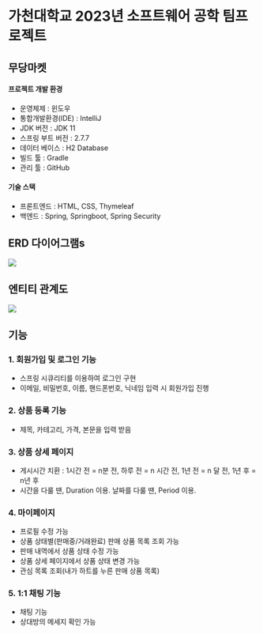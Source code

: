# 가천대학교 2023년 소프트웨어 공학 팀프로젝트
## 무당마켓

#### 프로젝트 개발 환경
- 운영체제 : 윈도우
- 통합개발환경(IDE) : IntelliJ
- JDK 버전 : JDK 11
- 스프링 부트 버전 : 2.7.7
- 데이터 베이스 : H2 Database
- 빌드 툴 : Gradle
- 관리 툴 : GitHub


#### 기술 스택
- 프론트엔드 : HTML, CSS, Thymeleaf
- 백엔드 : Spring, Springboot, Spring Security

## ERD 다이어그램s
<img src="https://github.com/Hyunstone/software_engineering/assets/96871857/836d82ed-9edc-466b-9078-04fd9e08f349">

## 엔티티 관계도
<img src="https://github.com/Hyunstone/software_engineering/assets/96871857/b3aab1c3-f78a-41a9-9952-67bd42cf4bf2">

## 기능
### 1. 회원가입 및 로그인 기능
- 스프링 시큐리티를 이용하여 로그인 구현
- 이메일, 비밀번호, 이름, 핸드폰번호, 닉네임 입력 시 회원가입 진행

### 2. 상품 등록 기능
- 제목, 카테고리, 가격, 본문을 입력 받음

### 3. 상품 상세 페이지
- 게시시간 치환 : 1시간 전 = n분 전, 하루 전 = n 시간 전, 1년 전 = n 달 전, 1년 후 = n년 후
- 시간을 다룰 땐, Duration 이용. 날짜를 다룰 땐, Period 이용.

### 4. 마이페이지
- 프로필 수정 가능
- 상품 상태별(판매중/거래완료) 판매 상품 목록 조회 가능
- 판매 내역에서 상품 상태 수정 가능
- 상품 상세 페이지에서 상품 상태 변경 가능
- 관심 목록 조회(내가 하트를 누른 판매 상품 목록)

### 5. 1:1 채팅 기능
- 채팅 기능
- 상대방의 메세지 확인 가능
